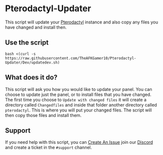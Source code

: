 # Pterodactyl-Updater
This script will update your [Pterodactyl](https://pterodactyl.io) instance and also copy any files you have changed and install then.

## Use the script 
```
bash <(curl -s https://raw.githubusercontent.com/TheAFKGamer10/Pterodactyl-Updater/Dev/updatedev.sh)
```

## What does it do?
This script will ask you how you would like to update your panel. 
You can choose to update just the panel, or to install files that you have changed. The first time you choose to `Update with changed files` it will create a directory called `Changedfiles` and inside that folder another directory called `pterodactyl`. This is where you will put your changed files. The script will then copy those files and install them. 

## Support
If you need help with this script, you can [Create An Issue](https://github.com/TheAFKGamer10/Pterodactyl-Updater/issues) join our [Discord](https://afkhosting.win/discord) and create a ticket in the `#support` channel.
